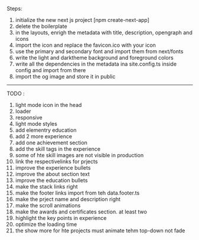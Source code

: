 Steps:

1. initialize the new next js project [npm create-next-app]
2. delete the boilerplate
3. in the layouts, enrigh the metadata with title, description, opengraph and icons
4. import the icon and replace the favicon.ico with your icon
5. use the primary and secondary font and import them from next/fonts
6. write the light and darktheme background and foreground colors
7. write all the dependencies in the metadata ina site.config.ts inside config and import from there
8. import the og image and store it in public

------------------

TODO :
1. light mode icon in the head
2. loader
3. responsive
4. light mode styles
5. add elementry education
6. add 2 more experience
7. add one achievement section
8. add the skill tags in the experience
9. some of hte skill images are not visible in production
10. link the respectivelinks for prjects
11. improve the experience bullets
12. improve the about section text
13. improve the education bullets
14. make the stack links right
15. make the footer links import from teh data.footer.ts
16. make the prject name and description right
17. make the scroll animations
18. make the awards and certificates section. at least two
19. highlight the key points in experience
20. optimize the loading time
21. the show more for hte projects must animate tehm top-down not fade
